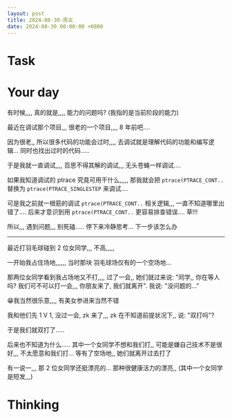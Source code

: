 ```yaml
---
layout: post
title: 2024-08-30-周五
date: 2024-08-30 00:00:00 +0800
---
```







# Task


# Your day


有时候,,,, 真的就是,,,, 能力的问题吗? (我指的是当前阶段的能力)

最近在调试那个项目,,, 很老的一个项目,,,, 8 年前吧....

因为很老,, 所以很多代码的功能会过时,,,, 去调试就是理解代码的功能和编写逻辑... 同时也找出过时的代码.....

于是我就一直调试,,,, 百思不得其解的调试,,, 无头苍蝇一样调试....

如果我知道调试的 ptrace 究竟可用干什么,,,,, 那我就会把 `ptrace(PTRACE_CONT..` 替换为 `ptrace(PTRACE_SINGLESTEP` 来调试....

可是我之前就一根筋的调试 `ptrace(PTRACE_CONT..` 相关逻辑,,, 一直不知道哪里出错了.... 后来才意识到用 `ptrace(PTRACE_CONT..` 更容易排查错误.... 草!!!

所以,,, 遇到问题,,, 别死磕..... 停下来冷静思考... 下一步该怎么办


---

最近打羽毛球碰到 2 位女同学,,, 不高,,,,, 

一开始我占住场地,,,,,, 当时那块 羽毛球场仅有的一个空场地...

那两位女同学看到我占场地又不打,,,, 过了一会,, 她们就过来说: "同学,, 你在等人吗? 我们可不可以打一会,,, 你朋友来了, 我们就离开". 我说: "没问题的..."

😁我当然很乐意,,,, 有美女参进来当然不错

我和他们先 1 V 1, 没过一会, zk 来了,,, zk 在不知道前提状况下,, 说: "双打吗"?

于是我们就双打了.....

后来也不知道为什么..... 其中一个女同学不想和我们打,, 可能是嫌自己技术不是很好,,, 不太愿意和我们打... 等有了空场地,, 她们就离开过去打了

有一说一,,, 那 2 位女同学还挺漂亮的... 那种很健康活力的漂亮,, (其中一个女同学是短发,,,)


# Thinking



